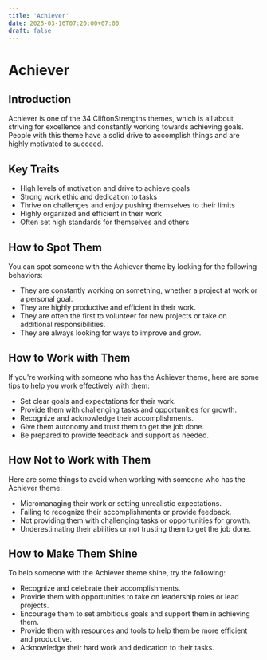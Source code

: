 ```yaml
---
title: 'Achiever'
date: 2025-03-16T07:20:00+07:00
draft: false
---
```


# Achiever

## Introduction

Achiever is one of the 34 CliftonStrengths themes, which is all about striving for excellence and constantly working towards achieving goals. People with this theme have a solid drive to accomplish things and are highly motivated to succeed.

## Key Traits

- High levels of motivation and drive to achieve goals
- Strong work ethic and dedication to tasks
- Thrive on challenges and enjoy pushing themselves to their limits
- Highly organized and efficient in their work
- Often set high standards for themselves and others

## How to Spot Them

You can spot someone with the Achiever theme by looking for the following behaviors:

- They are constantly working on something, whether a project at work or a personal goal.
- They are highly productive and efficient in their work.
- They are often the first to volunteer for new projects or take on additional responsibilities.
- They are always looking for ways to improve and grow.

## How to Work with Them

If you're working with someone who has the Achiever theme, here are some tips to help you work effectively with them:

- Set clear goals and expectations for their work.
- Provide them with challenging tasks and opportunities for growth.
- Recognize and acknowledge their accomplishments.
- Give them autonomy and trust them to get the job done.
- Be prepared to provide feedback and support as needed.

## How Not to Work with Them

Here are some things to avoid when working with someone who has the Achiever theme:

- Micromanaging their work or setting unrealistic expectations.
- Failing to recognize their accomplishments or provide feedback.
- Not providing them with challenging tasks or opportunities for growth.
- Underestimating their abilities or not trusting them to get the job done.

## How to Make Them Shine

To help someone with the Achiever theme shine, try the following:

- Recognize and celebrate their accomplishments.
- Provide them with opportunities to take on leadership roles or lead projects.
- Encourage them to set ambitious goals and support them in achieving them.
- Provide them with resources and tools to help them be more efficient and productive.
- Acknowledge their hard work and dedication to their tasks.
